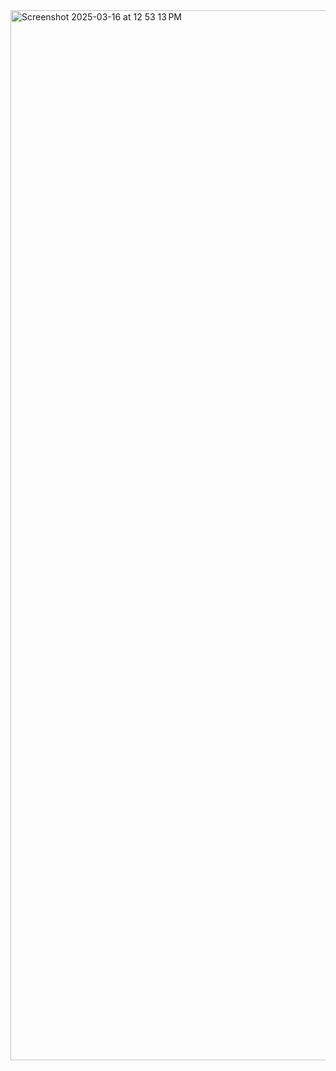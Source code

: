 <img width="1680" alt="Screenshot 2025-03-16 at 12 53 13 PM" src="https://github.com/user-attachments/assets/e7610b19-2bd7-4319-a5d7-fbecd1bd3d99" />
